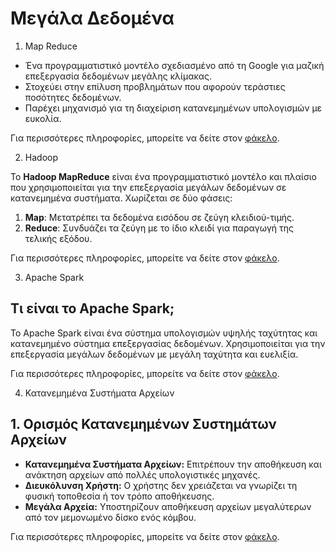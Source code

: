 # Μεγάλα Δεδομένα

1. Map Reduce

- Ένα προγραμματιστικό μοντέλο σχεδιασμένο από τη Google για μαζική επεξεργασία δεδομένων μεγάλης κλίμακας.   
- Στοχεύει στην επίλυση προβλημάτων που αφορούν τεράστιες ποσότητες δεδομένων.   
- Παρέχει μηχανισμό για τη διαχείριση κατανεμημένων υπολογισμών με ευκολία.   

Για περισσότερες πληροφορίες, μπορείτε να δείτε στον [φάκελο](mapreduce).
	
2. Hadoop

Το **Hadoop MapReduce** είναι ένα προγραμματιστικό μοντέλο και πλαίσιο που χρησιμοποιείται για την επεξεργασία μεγάλων δεδομένων σε κατανεμημένα συστήματα. Χωρίζεται σε δύο φάσεις:  
1. **Map**: Μετατρέπει τα δεδομένα εισόδου σε ζεύγη κλειδιού-τιμής.  
2. **Reduce**: Συνδυάζει τα ζεύγη με το ίδιο κλειδί για παραγωγή της τελικής εξόδου.    

Για περισσότερες πληροφορίες, μπορείτε να δείτε στον [φάκελο](hadoop).
	
3. Apache Spark 

## Τι είναι το Apache Spark;
Το Apache Spark είναι ένα σύστημα υπολογισμών υψηλής ταχύτητας και κατανεμημένο σύστημα επεξεργασίας δεδομένων. Χρησιμοποιείται για την επεξεργασία μεγάλων δεδομένων με μεγάλη ταχύτητα και ευελιξία.

Για περισσότερες πληροφορίες, μπορείτε να δείτε στον [φάκελο](spark).
	
4. Κατανεμημένα Συστήματα Αρχείων

## 1. Ορισμός Κατανεμημένων Συστημάτων Αρχείων
- **Κατανεμημένα Συστήματα Αρχείων:** Επιτρέπουν την αποθήκευση και ανάκτηση αρχείων από πολλές υπολογιστικές μηχανές.
- **Διευκόλυνση Χρήστη:** Ο χρήστης δεν χρειάζεται να γνωρίζει τη φυσική τοποθεσία ή τον τρόπο αποθήκευσης.
- **Μεγάλα Αρχεία:** Υποστηρίζουν αποθήκευση αρχείων μεγαλύτερων από τον μεμονωμένο δίσκο ενός κόμβου.

Για περισσότερες πληροφορίες, μπορείτε να δείτε στον [φάκελο](distributedfilesystems).
